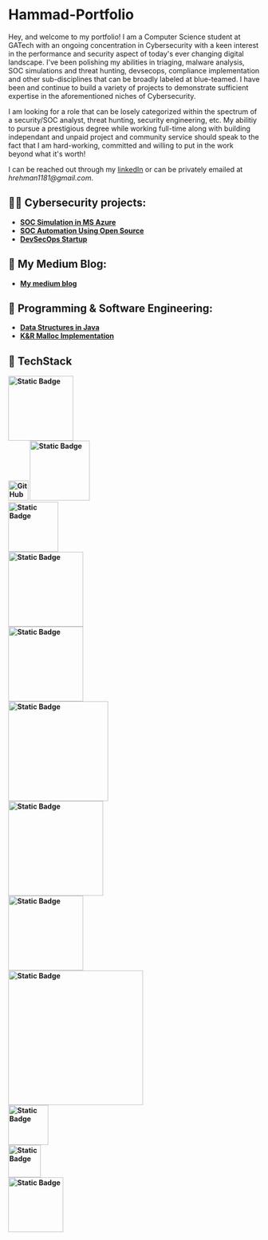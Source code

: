 # Hammad-Portfolio
Hey, and welcome to my portfolio! I am a Computer Science student at GATech with an ongoing concentration in Cybersecurity with a keen interest in the performance and security aspect of today's ever changing digital landscape. I've been polishing my abilities in triaging, malware analysis, SOC simulations and threat hunting, devsecops, compliance implementation and other sub-disciplines that can be broadly labeled at blue-teamed. I have been and continue to build a variety of projects to demonstrate sufficient expertise in the aforementioned niches of Cybersecurity. 

I am looking for a role that can be losely categorized within the spectrum of a security/SOC analyst, threat hunting, security engineering, etc. My abilitiy to pursue a prestigious degree while working full-time along with building independant and unpaid project and community service should speak to the fact that I am hard-working, committed and willing to put in the work beyond what it's worth!

I can be reached out through my [linkedIn](https://www.linkedin.com/in/hammadalquraishi/) or can be privately emailed at _hrehman1181@gmail.com_.


<h2>👨‍💻 Cybersecurity projects:</h2>

- <b>[SOC Simulation in MS Azure](https://github.com/Hammad-AlQuraishi/SOCSimulation)</b>
- <b>[SOC Automation Using Open Source](https://github.com/Hammad-AlQuraishi/Automated-SOC)</b>
- <b>[DevSecOps Startup](https://github.com/sectheops)

<h2>📖 My Medium Blog:</h2>

- <b>[My medium blog](https://medium.com/@hrehman1181)</b>

<h2> 🧮 Programming & Software Engineering:</h2>

- <b>[Data Structures in Java](https://github.com/Hammad-AlQuraishi/DataStructures)</b>
- <b>[K&R Malloc Implementation](https://github.com/Hammad-AlQuraishi/dynamic-memory-allocator)</b>

<h2> 🧰 TechStack </h2>

<img alt="Static Badge" src="https://img.shields.io/badge/Microsoft_Azure-white?style=flat&logo=microsoftazure&logoColor=%230078D4" width="130px"></br>
<img alt = "GitHub" src="https://github.com/Hammad-AlQuraishi/Hammad-AlQuraishi/assets/104589055/7bb77630-d0e6-48d5-a095-ba8f1c680f75" width="40px"> <img alt="Static Badge" src="https://img.shields.io/badge/Microsoft_Sentinel-blue?style=flat" width="120px"></br>
<img alt="Static Badge" src="https://img.shields.io/badge/Virtual_Box-grey?style=flat&logo=virtualbox" width="100px"></br>
<img alt="Static Badge" src="https://img.shields.io/badge/Windows_Event_Logs-black?style=flat&logo=windows&logoColor=%230078D4" width="150px"></br>
<img alt="Static Badge" src="https://img.shields.io/badge/Microsoft_SQL_Server-white?style=flat&logo=microsoftsqlserver&logoColor=%23CC2927" width="150px"></br>
<img alt="Static Badge" src="https://img.shields.io/badge/SQL%20Server%20Configuration%20Manager-black?color=blue" width="200px"></br>
<img alt="Static Badge" src="https://img.shields.io/badge/Internet%20Protocol%20Suite%20(TCP%2FIP)-gray" width="190px"></br>
<img alt="Static Badge" src="https://img.shields.io/badge/System%20Logging%20Protocol%20-darkgreen?style=flat" width="150px"></br>
<img alt="Static Badge" src="https://img.shields.io/badge/Security%20Information%20and%20Event%20Management-darkblue?style=flat" width="270px"></br>
<img alt="Static Badge" src="https://img.shields.io/badge/KeyVaults-black?style=flat&labelColor=blue&color=grey" width="80px"></br>
<img alt="Static Badge" src="https://img.shields.io/badge/Mimikatz-green?style=flat&color=088F8F" width="65px"></br>
<img alt="Static Badge" src="https://img.shields.io/badge/VirusTotalAPI-black?style=flat&logo=virustotal&logoColor=%23394EFF" width="110px"></br>


 













